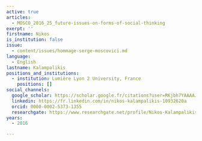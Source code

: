 ```yaml
---
active: true
articles:
  - MOSCO_2016_25_future-issues-on-forms-of-social-thinking
exerpt: ''
firstname: Nikos
is_institution: false
issue:
  - content/issues/hommage-serge-moscovici.md
language:
  - English
lastname: Kalampalikis
positions_and_institutions:
  - institution: Lumière Lyon 2 University, France
    positions: []
social_channels:
  google_scholar: https://scholar.google.fr/citations?user=RKjbh7YAAAAJ&hl=fr
  linkedin: https://fr.linkedin.com/in/nikos-kalampalikis-10932620a
  orcid: 0000-0002-5373-1355
  researchgate: https://www.researchgate.net/profile/Nikos-Kalampalikis
years:
  - 2016

---
```

